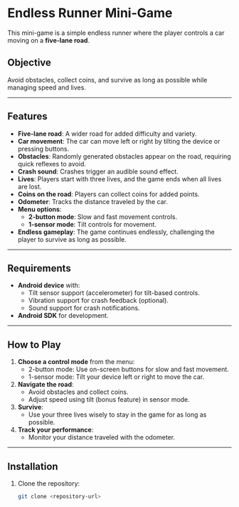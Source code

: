 # Endless Runner Mini-Game

This mini-game is a simple endless runner where the player controls a car moving on a **five-lane road**.

## Objective
Avoid obstacles, collect coins, and survive as long as possible while managing speed and lives.

---

## Features
- **Five-lane road**: A wider road for added difficulty and variety.
- **Car movement**: The car can move left or right by tilting the device or pressing buttons.
- **Obstacles**: Randomly generated obstacles appear on the road, requiring quick reflexes to avoid.
- **Crash sound**: Crashes trigger an audible sound effect.
- **Lives**: Players start with three lives, and the game ends when all lives are lost.
- **Coins on the road**: Players can collect coins for added points.
- **Odometer**: Tracks the distance traveled by the car.
- **Menu options**:
  - **2-button mode**: Slow and fast movement controls.
  - **1-sensor mode**: Tilt controls for movement.
- **Endless gameplay**: The game continues endlessly, challenging the player to survive as long as possible.

---

## Requirements
- **Android device** with:
  - Tilt sensor support (accelerometer) for tilt-based controls.
  - Vibration support for crash feedback (optional).
  - Sound support for crash notifications.
- **Android SDK** for development.

---

## How to Play
1. **Choose a control mode** from the menu:
   - 2-button mode: Use on-screen buttons for slow and fast movement.
   - 1-sensor mode: Tilt your device left or right to move the car.
2. **Navigate the road**:
   - Avoid obstacles and collect coins.
   - Adjust speed using tilt (bonus feature) in sensor mode.
3. **Survive**:
   - Use your three lives wisely to stay in the game for as long as possible.
4. **Track your performance**:
   - Monitor your distance traveled with the odometer.

---

## Installation
1. Clone the repository:
   ```bash
   git clone <repository-url>
